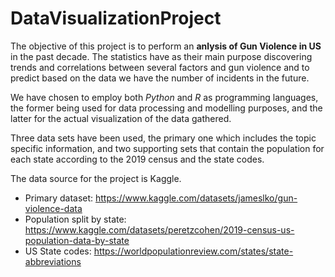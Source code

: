 # DataVisualizationProject
The objective of this project is to perform an **anlysis of Gun Violence in US** in the past decade. The statistics have as their main purpose discovering trends and correlations between several factors and gun violence and to predict based on the data we have the number of incidents in the future.

We have chosen to employ both *Python* and *R* as programming languages, the former being used for data processing and modelling purposes, and the latter for the actual visualization of the data gathered.

Three data sets have been used, the primary one which includes the topic specific information, and two supporting sets that contain the population for each state according to the 2019 census and the state codes.

The data source for the project is Kaggle.

* Primary dataset: <https://www.kaggle.com/datasets/jameslko/gun-violence-data>
* Population split by state: <https://www.kaggle.com/datasets/peretzcohen/2019-census-us-population-data-by-state>
* US State codes: <https://worldpopulationreview.com/states/state-abbreviations>